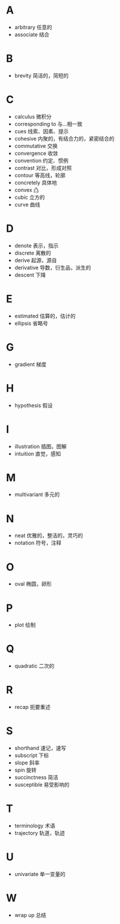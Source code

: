 # A
- arbitrary 任意的
- associate 结合

# B
- brevity 简洁的，简短的

# C
- calculus 微积分
- corresponding to 与...相一致
- cues 线索、因素、提示
- cohesive 内聚的，有结合力的，紧密结合的
- commutative 交换
- convergence 收敛	
- convention 约定、惯例
- contrast 对比，形成对照
- contour 等高线，轮廓
- concretely 具体地
- convex 凸
- cubic 立方的
- curve 曲线

# D
- denote 表示，指示
- discrete 离散的
- derive 起源，源自
- derivative 导数，衍生品，派生的
- descent 下降

# E
- estimated 估算的，估计的
- ellipsis 省略号

# G
- gradient 梯度

# H
- hypothesis 假设

# I
- illustration 插图，图解
- intuition 直觉，感知

# M
- multivariant 多元的

# N
- neat 优雅的，整洁的，灵巧的
- notation 符号，注释

# O
- oval 椭圆，卵形


# P
- plot 绘制

# Q
- quadratic 二次的


# R
- recap 扼要重述

# S
- shorthand 速记，速写
- subscript 下标
- slope 斜率
- spin 旋转
- succinctness 简洁
- susceptible 易受影响的

# T
- terminology 术语
- trajectory 轨道，轨迹

# U
- univariate 单一变量的

# W
- wrap up 总结

